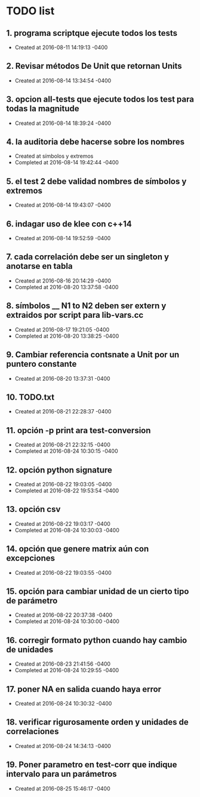 # TODO list
## 1. programa scriptque ejecute todos los tests
- Created at   2016-08-11 14:19:13 -0400

## 2. Revisar métodos De Unit que retornan Units
- Created at   2016-08-14 13:34:54 -0400

## 3. opcion all-tests que ejecute todos los test para todas la magnitude
- Created at   2016-08-14 18:39:24 -0400

## 4. la auditoria debe hacerse sobre los nombres
- Created at    símbolos y extremos
- Completed at 2016-08-14 19:42:44 -0400

## 5. el test 2 debe validad nombres de símbolos y extremos
- Created at   2016-08-14 19:43:07 -0400

## 6. indagar uso de klee con c++14
- Created at   2016-08-14 19:52:59 -0400

## 7. cada correlación debe ser un singleton y anotarse en tabla
- Created at   2016-08-16 20:14:29 -0400
- Completed at 2016-08-20 13:37:58 -0400

## 8. símbolos __ N1 __to__ N2 deben ser extern y extraidos por script para lib-vars.cc
- Created at   2016-08-17 19:21:05 -0400
- Completed at 2016-08-20 13:38:25 -0400

## 9. Cambiar referencia contsnate a Unit por un puntero constante
- Created at   2016-08-20 13:37:31 -0400

## 10. TODO.txt
- Created at   2016-08-21 22:28:37 -0400

## 11. opción -p print ara test-conversion
- Created at   2016-08-21 22:32:15 -0400
- Completed at 2016-08-24 10:30:15 -0400

## 12. opción python signature
- Created at   2016-08-22 19:03:05 -0400
- Completed at 2016-08-22 19:53:54 -0400

## 13. opción csv
- Created at   2016-08-22 19:03:17 -0400
- Completed at 2016-08-24 10:30:03 -0400

## 14. opción que genere matrix aún con excepciones
- Created at   2016-08-22 19:03:55 -0400

## 15. opción para cambiar unidad de un cierto tipo de parámetro
- Created at   2016-08-22 20:37:38 -0400
- Completed at 2016-08-24 10:30:00 -0400

## 16. corregir formato python cuando hay cambio de unidades
- Created at   2016-08-23 21:41:56 -0400
- Completed at 2016-08-24 10:29:55 -0400

## 17. poner NA en salida cuando haya error
- Created at   2016-08-24 10:30:32 -0400

## 18. verificar rigurosamente orden y unidades de correlaciones
- Created at   2016-08-24 14:34:13 -0400

## 19. Poner parametro en test-corr que indique intervalo para un parámetros
- Created at   2016-08-25 15:46:17 -0400

